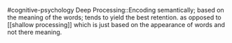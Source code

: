 #cognitive-psychology 
Deep Processing::Encoding semantically; based on the meaning of the words; tends to yield the best retention. as opposed to [[shallow processing]] which is just based on the appearance of words and not there meaning.
<!--SR:!2024-04-19,10,250-->